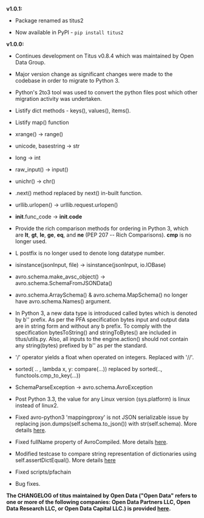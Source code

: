**v1.0.1:**

  * Package renamed as titus2

  * Now available in PyPI - `pip install titus2`

**v1.0.0:**

  * Continues development on Titus v0.8.4 which was maintained by Open Data Group.

  * Major version change as significant changes were made to the codebase in order to migrate to Python 3.

  *  Python's 2to3 tool was used to convert the python files post which other migration activity was undertaken.

  * Listify dict methods - keys(), values(), items().

  * Listify map() function

  * xrange() -> range()

  * unicode, basestring -> str 
  
  * long -> int 

  * raw_input() -> input()

  * unichr() -> chr()

  * .next() method replaced by next() in-built function.

  * urllib.urlopen() -> urllib.request.urlopen()

  * __init__.func_code  -> __init__.__code__

  * Provide the rich comparison methods for ordering in Python 3, which are __lt__, __gt__, __le__, __ge__, __eq__, and __ne__ (PEP 207 -- Rich Comparisons). __cmp__ is no longer used.

  * L postfix is no longer used to denote long datatype number.

  * isinstance(jsonInput, file) -> isinstance(jsonInput, io.IOBase)

  * avro.schema.make_avsc_object() -> avro.schema.SchemaFromJSONData()

  * avro.schema.ArraySchema() & avro.schema.MapSchema() no longer have avro.schema.Names() argument.

  * In Python 3, a new data type is introduced called bytes which is denoted by b'' prefix. As per the PFA specification bytes input and output data are in string form and without any b prefix. To comply with the specification bytesToString() and stringToBytes() are included in titus/utils.py. Also, all inputs to the engine.action() should not contain any string(bytes) prefixed by b'' as per the standard.

  * '/' operator yields a float when operated on integers. Replaced with '//'.

  * sorted( .. , lambda x, y: compare(...)) replaced by sorted(.., functools.cmp_to_key(...)) 

  * SchemaParseException -> avro.schema.AvroException

  * Post Python 3.3, the value for any Linux version (sys.platform) is linux instead of linux2.

  * Fixed avro-python3 'mappingproxy' is not JSON serializable issue by replacing json.dumps(self.schema.to_json()) with str(self.schema). More details [here](https://github.com/animator/python3-titus/commit/a82a981f245fac9a7363b9abbde1f0977dd612ff).

  * Fixed fullName property of AvroCompiled. More details [here](https://github.com/animator/python3-titus/commit/95befe35a5d1dc3050e3ec1c3824e61a7a7e1289).

  * Modified testcase to compare string representation of dictionaries using self.assertDictEqual(). More details [here](https://github.com/animator/python3-titus/commit/3be5bafed38db8baa33b5d4dd11ae0e298d25172) 

  * Fixed scripts/pfachain

  * Bug fixes.

 
**The CHANGELOG of titus maintained by Open Data ("Open Data" refers to one or more of the following companies: Open Data Partners LLC, Open Data Research LLC, or Open Data Capital LLC.) is provided [here](https://github.com/opendatagroup/hadrian/blob/master/CHANGELOG.md).**
